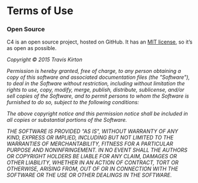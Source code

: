 <h1>Terms of Use</h1>
            <h3>Open Source</h3>
            <p>C4 is an open source project, hosted on GitHub. It has an <a class="text" href="http://en.wikipedia.org/wiki/MIT_License#License_terms">MIT license</a>, so it’s as open as possible.</p>
            <em><p>Copyright © 2015 Travis Kirton</p>
            <p>Permission is hereby granted, free of charge, to any person obtaining a copy of this software and associated documentation files (the "Software"), to deal in the Software without restriction, including without limitation the rights to use, copy, modify, merge, publish, distribute, sublicense, and/or sell copies of the Software, and to permit persons to whom the Software is furnished to do so, subject to the following conditions:</p>
            <p>The above copyright notice and this permission notice shall be included in all copies or substantial portions of the Software.
            <p>THE SOFTWARE IS PROVIDED "AS IS", WITHOUT WARRANTY OF ANY KIND, EXPRESS OR IMPLIED, INCLUDING BUT NOT LIMITED TO THE WARRANTIES OF MERCHANTABILITY, FITNESS FOR A PARTICULAR PURPOSE AND NONINFRINGEMENT. IN NO EVENT SHALL THE AUTHORS OR COPYRIGHT HOLDERS BE LIABLE FOR ANY CLAIM, DAMAGES OR OTHER LIABILITY, WHETHER IN AN ACTION OF CONTRACT, TORT OR OTHERWISE, ARISING FROM, OUT OF OR IN CONNECTION WITH THE SOFTWARE OR THE USE OR OTHER DEALINGS IN THE SOFTWARE.</p></em>